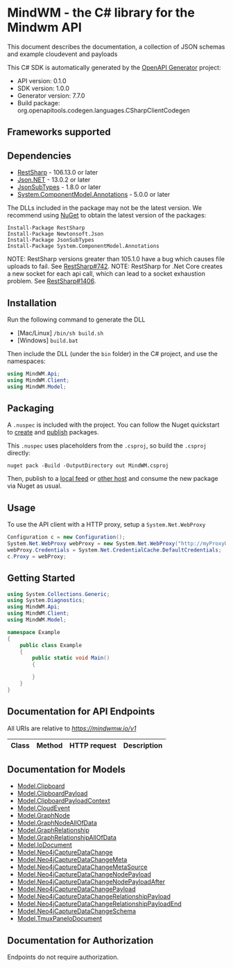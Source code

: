 # MindWM - the C# library for the Mindwm API

This document describes the documentation, a collection of JSON schemas and example cloudevent and payloads

This C# SDK is automatically generated by the [OpenAPI Generator](https://openapi-generator.tech) project:

- API version: 0.1.0
- SDK version: 1.0.0
- Generator version: 7.7.0
- Build package: org.openapitools.codegen.languages.CSharpClientCodegen

<a id="frameworks-supported"></a>
## Frameworks supported

<a id="dependencies"></a>
## Dependencies

- [RestSharp](https://www.nuget.org/packages/RestSharp) - 106.13.0 or later
- [Json.NET](https://www.nuget.org/packages/Newtonsoft.Json/) - 13.0.2 or later
- [JsonSubTypes](https://www.nuget.org/packages/JsonSubTypes/) - 1.8.0 or later
- [System.ComponentModel.Annotations](https://www.nuget.org/packages/System.ComponentModel.Annotations) - 5.0.0 or later

The DLLs included in the package may not be the latest version. We recommend using [NuGet](https://docs.nuget.org/consume/installing-nuget) to obtain the latest version of the packages:
```
Install-Package RestSharp
Install-Package Newtonsoft.Json
Install-Package JsonSubTypes
Install-Package System.ComponentModel.Annotations
```

NOTE: RestSharp versions greater than 105.1.0 have a bug which causes file uploads to fail. See [RestSharp#742](https://github.com/restsharp/RestSharp/issues/742).
NOTE: RestSharp for .Net Core creates a new socket for each api call, which can lead to a socket exhaustion problem. See [RestSharp#1406](https://github.com/restsharp/RestSharp/issues/1406).

<a id="installation"></a>
## Installation
Run the following command to generate the DLL
- [Mac/Linux] `/bin/sh build.sh`
- [Windows] `build.bat`

Then include the DLL (under the `bin` folder) in the C# project, and use the namespaces:
```csharp
using MindWM.Api;
using MindWM.Client;
using MindWM.Model;
```
<a id="packaging"></a>
## Packaging

A `.nuspec` is included with the project. You can follow the Nuget quickstart to [create](https://docs.microsoft.com/en-us/nuget/quickstart/create-and-publish-a-package#create-the-package) and [publish](https://docs.microsoft.com/en-us/nuget/quickstart/create-and-publish-a-package#publish-the-package) packages.

This `.nuspec` uses placeholders from the `.csproj`, so build the `.csproj` directly:

```
nuget pack -Build -OutputDirectory out MindWM.csproj
```

Then, publish to a [local feed](https://docs.microsoft.com/en-us/nuget/hosting-packages/local-feeds) or [other host](https://docs.microsoft.com/en-us/nuget/hosting-packages/overview) and consume the new package via Nuget as usual.

<a id="usage"></a>
## Usage

To use the API client with a HTTP proxy, setup a `System.Net.WebProxy`
```csharp
Configuration c = new Configuration();
System.Net.WebProxy webProxy = new System.Net.WebProxy("http://myProxyUrl:80/");
webProxy.Credentials = System.Net.CredentialCache.DefaultCredentials;
c.Proxy = webProxy;
```

<a id="getting-started"></a>
## Getting Started

```csharp
using System.Collections.Generic;
using System.Diagnostics;
using MindWM.Api;
using MindWM.Client;
using MindWM.Model;

namespace Example
{
    public class Example
    {
        public static void Main()
        {

        }
    }
}
```

<a id="documentation-for-api-endpoints"></a>
## Documentation for API Endpoints

All URIs are relative to *https://mindwmw.io/v1*

Class | Method | HTTP request | Description
------------ | ------------- | ------------- | -------------


<a id="documentation-for-models"></a>
## Documentation for Models

 - [Model.Clipboard](docs/Clipboard.md)
 - [Model.ClipboardPayload](docs/ClipboardPayload.md)
 - [Model.ClipboardPayloadContext](docs/ClipboardPayloadContext.md)
 - [Model.CloudEvent](docs/CloudEvent.md)
 - [Model.GraphNode](docs/GraphNode.md)
 - [Model.GraphNodeAllOfData](docs/GraphNodeAllOfData.md)
 - [Model.GraphRelationship](docs/GraphRelationship.md)
 - [Model.GraphRelationshipAllOfData](docs/GraphRelationshipAllOfData.md)
 - [Model.IoDocument](docs/IoDocument.md)
 - [Model.Neo4jCaptureDataChange](docs/Neo4jCaptureDataChange.md)
 - [Model.Neo4jCaptureDataChangeMeta](docs/Neo4jCaptureDataChangeMeta.md)
 - [Model.Neo4jCaptureDataChangeMetaSource](docs/Neo4jCaptureDataChangeMetaSource.md)
 - [Model.Neo4jCaptureDataChangeNodePayload](docs/Neo4jCaptureDataChangeNodePayload.md)
 - [Model.Neo4jCaptureDataChangeNodePayloadAfter](docs/Neo4jCaptureDataChangeNodePayloadAfter.md)
 - [Model.Neo4jCaptureDataChangePayload](docs/Neo4jCaptureDataChangePayload.md)
 - [Model.Neo4jCaptureDataChangeRelationshipPayload](docs/Neo4jCaptureDataChangeRelationshipPayload.md)
 - [Model.Neo4jCaptureDataChangeRelationshipPayloadEnd](docs/Neo4jCaptureDataChangeRelationshipPayloadEnd.md)
 - [Model.Neo4jCaptureDataChangeSchema](docs/Neo4jCaptureDataChangeSchema.md)
 - [Model.TmuxPaneIoDocument](docs/TmuxPaneIoDocument.md)


<a id="documentation-for-authorization"></a>
## Documentation for Authorization

Endpoints do not require authorization.

